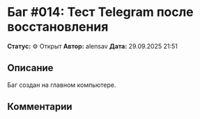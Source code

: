 # Баг #014: Тест Telegram после восстановления

**Статус:** ⚙️ Открыт
**Автор:** alensav
**Дата:** 29.09.2025 21:51

## Описание
Баг создан на главном компьютере.

## Комментарии

